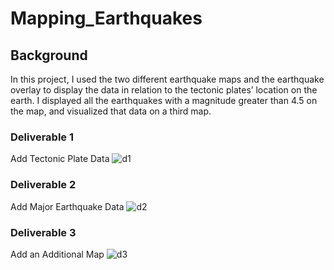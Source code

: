 # Mapping_Earthquakes

## Background 
In this project, I used the two different earthquake maps and the earthquake overlay to display the data in relation to the tectonic plates’ location on the earth.  I displayed all the earthquakes with a magnitude greater than 4.5 on the map, and visualized that data on a third map.

### Deliverable 1
Add Tectonic Plate Data
![d1](d1.png)

### Deliverable 2
Add Major Earthquake Data
![d2](d2.png)

### Deliverable 3
Add an Additional Map
![d3](d3.png)

